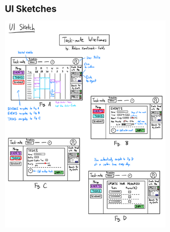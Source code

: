 # UI Sketches

![If not displayed, see assets/uiSketch.jpeg in root directory](/assets/uiSketch.jpeg)
